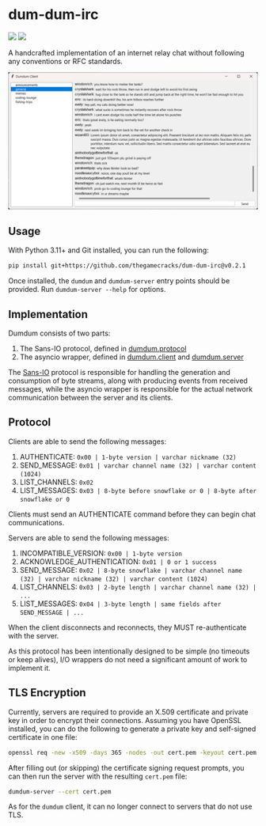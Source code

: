 # dum-dum-irc

[![](https://img.shields.io/github/actions/workflow/status/thegamecracks/dum-dum-irc/pyright-lint.yml?style=flat-square&label=pyright)](https://microsoft.github.io/pyright/#/)
[![](https://img.shields.io/github/actions/workflow/status/thegamecracks/dum-dum-irc/python-test.yml?style=flat-square&logo=pytest&label=tests)](https://docs.pytest.org/en/stable/)

A handcrafted implementation of an internet relay chat without following
any conventions or RFC standards.

![Two client windows side-by-side](/docs/images/demo.png)

## Usage

With Python 3.11+ and Git installed, you can run the following:

```sh
pip install git+https://github.com/thegamecracks/dum-dum-irc@v0.2.1
```

Once installed, the `dumdum` and `dumdum-server` entry points should be
provided. Run `dumdum-server --help` for options.

## Implementation

Dumdum consists of two parts:

1. The Sans-IO protocol, defined in [dumdum.protocol]
2. The asyncio wrapper, defined in [dumdum.client] and [dumdum.server]

The [Sans-IO] protocol is responsible for handling the generation and
consumption of byte streams, along with producing events from received
messages, while the asyncio wrapper is responsible for the actual network
communication between the server and its clients.

[Sans-IO]: https://sans-io.readthedocs.io/

[dumdum.protocol]: /src/dumdum/protocol/
[dumdum.client]: /src/dumdum/client/
[dumdum.server]: /src/dumdum/server.py

## Protocol

Clients are able to send the following messages:

1. AUTHENTICATE: `0x00 | 1-byte version | varchar nickname (32)`
2. SEND_MESSAGE: `0x01 | varchar channel name (32) | varchar content (1024)`
3. LIST_CHANNELS: `0x02`
4. LIST_MESSAGES: `0x03 | 8-byte before snowflake or 0 | 8-byte after snowflake or 0`

Clients must send an AUTHENTICATE command before they can begin chat
communications.

Servers are able to send the following messages:

1. INCOMPATIBLE_VERSION: `0x00 | 1-byte version`
2. ACKNOWLEDGE_AUTHENTICATION: `0x01 | 0 or 1 success`
3. SEND_MESSAGE: `0x02 | 8-byte snowflake | varchar channel name (32) | varchar nickname (32) | varchar content (1024)`
4. LIST_CHANNELS: `0x03 | 2-byte length | varchar channel name (32) | ...`
5. LIST_MESSAGES: `0x04 | 3-byte length | same fields after SEND_MESSAGE | ...`

When the client disconnects and reconnects, they MUST re-authenticate with the server.

As this protocol has been intentionally designed to be simple (no timeouts
or keep alives), I/O wrappers do not need a significant amount of work to
implement it.

## TLS Encryption

Currently, servers are required to provide an X.509 certificate and private key
in order to encrypt their connections. Assuming you have OpenSSL installed,
you can do the following to generate a private key and self-signed certificate
in one file:

```sh
openssl req -new -x509 -days 365 -nodes -out cert.pem -keyout cert.pem
```

After filling out (or skipping) the certificate signing request prompts,
you can then run the server with the resulting `cert.pem` file:

```sh
dumdum-server --cert cert.pem
```

As for the `dumdum` client, it can no longer connect to servers that
do not use TLS.
